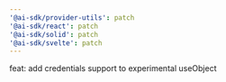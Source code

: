 ```yaml
---
'@ai-sdk/provider-utils': patch
'@ai-sdk/react': patch
'@ai-sdk/solid': patch
'@ai-sdk/svelte': patch
---
```


feat: add credentials support to experimental useObject
